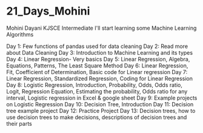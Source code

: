# 21_Days_Mohini
Mohini Dayani
KJSCE
Intermediate I'll start learning some Machine Learning Algorithms

Day 1: Few functions of pandas used for data cleaning
Day 2: Read more about Data Cleaning
Day 3: Introduction to Machine Learning and its types
Day 4: Linear Regression- Very basics
Day 5: Linear Regression, Algebra, Equations, Patterns, The Least Square Method
Day 6: Linear Regression, Fit, Coefficient of Determination, Basic code for Linear regression 
Day 7: Linear Regression, Standardized Regression, Coding for Linear Regression
Day 8: Logistic Regression, Introduction, Probability, Odds, Odds ratio, Logit, Regression Equation, Estimating the probability, Odds ratio for any interval, Logistic regression in Excel & google sheet
Day 9: Example projects on Logistic Regression
Day 10: Decision Tree, Introduction
Day 11: Decision tree example project
Day 12: Practice Project
Day 13: Decision trees, how to use decision trees to make decisions, descriptions of decision trees and their parts
